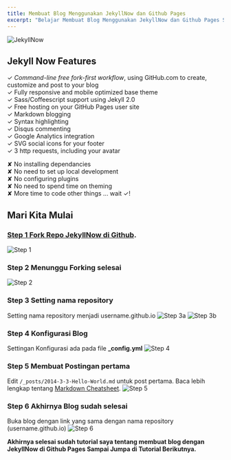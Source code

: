 ```yaml
---
title: Membuat Blog Menggunakan JekyllNow dan Github Pages
excerpt: "Belajar Membuat Blog Menggunakan JekyllNow dan Github Pages Secara Step-by-Step."
---
```


![JekyllNow](https://blog.arcestia.my.id/img/2015/10/jekyllnow-featured.jpg "Screenshot of JekyllNow")

## Jekyll Now Features

✓ _Command-line free fork-first workflow_, using GitHub.com to create, customize and post to your blog  
✓ Fully responsive and mobile optimized base theme  
✓ Sass/Coffeescript support using Jekyll 2.0  
✓ Free hosting on your GitHub Pages user site  
✓ Markdown blogging  
✓ Syntax highlighting  
✓ Disqus commenting  
✓ Google Analytics integration  
✓ SVG social icons for your footer  
✓ 3 http requests, including your avatar  

✘ No installing dependancies  
✘ No need to set up local development  
✘ No configuring plugins  
✘ No need to spend time on theming  
✘ More time to code other things ... wait ✓!

## Mari Kita Mulai

### [Step 1 Fork Repo JekyllNow di Github](http://github.com/barryclark/jekyll-now).

![Step 1](https://blog.arcestia.my.id/img/2015/10/jekyllnow-1.jpg "Screenshot of Step 1")

### Step 2 Menunggu Forking selesai

![Step 2](https://blog.arcestia.my.id/img/2015/10/jekyllnow-2.jpg "Screenshot of Step 2")

### Step 3 Setting nama repository

Setting nama repository menjadi username.github.io
![Step 3a](https://blog.arcestia.my.id/img/2015/10/jekyllnow-3a.jpg "Screenshot of Step 3a")
![Step 3b](https://blog.arcestia.my.id/img/2015/10/jekyllnow-3b.jpg "Screenshot of Step 3b")

### Step 4 Konfigurasi Blog

Settingan Konfigurasi ada pada file **_config.yml**
![Step 4](https://blog.arcestia.my.id/img/2015/10/jekyllnow-4.png "Screenshot of Step 4")

### Step 5 Membuat Postingan pertama

Edit `/_posts/2014-3-3-Hello-World.md` untuk post pertama. Baca lebih lengkap tentang [Markdown Cheatsheet](http://www.jekyllnow.com/Markdown-Style-Guide/).
![Step 5](https://blog.arcestia.my.id/img/2015/10/jekyllnow-5.png "Screenshot of Step 5")

### Step 6 Akhirnya Blog sudah selesai

Buka blog dengan link yang sama dengan nama repository (username.github.io)
![Step 6](https://blog.arcestia.my.id/img/2015/10/jekyllnow-6.jpg "Screenshot of Step 6")

**Akhirnya selesai sudah tutorial saya tentang membuat blog dengan JekyllNow di Github Pages
Sampai Jumpa di Tutorial Berikutnya.**
